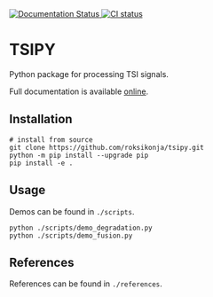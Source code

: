 <a href='https://tsipy.readthedocs.io/en/latest/?badge=latest'>
    <img src='https://readthedocs.org/projects/tsipy/badge/?version=latest' alt='Documentation Status' />
</a>
<a href='https://github.com/roksikonja/tsipy/actions/workflows/ci.yml'>
    <img src='https://github.com/roksikonja/tsipy/actions/workflows/ci.yml/badge.svg' alt='CI status' />
</a>

# TSIPY

Python package for processing TSI signals.

Full documentation is available [online](https://tsipy.readthedocs.io/).

## Installation

    # install from source
    git clone https://github.com/roksikonja/tsipy.git
    python -m pip install --upgrade pip
    pip install -e .

## Usage

Demos can be found in ```./scripts```.

    python ./scripts/demo_degradation.py
    python ./scripts/demo_fusion.py

## References

References can be found in ```./references```.
